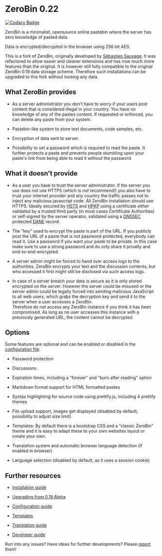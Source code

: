 # ZeroBin 0.22
[![Codacy Badge](https://api.codacy.com/project/badge/Grade/094500f62abf4c9aa0c8a8a4520e4789)](https://www.codacy.com/app/ZeroBin/ZeroBin?utm_source=github.com&amp;utm_medium=referral&amp;utm_content=elrido/ZeroBin&amp;utm_campaign=Badge_Grade)

ZeroBin is a minimalist, opensource online pastebin where the server has zero 
knowledge of pasted data.

Data is encrypted/decrypted in the browser using 256 bit AES.

This is a fork of ZeroBin, originally developed by
[Sébastien Sauvage](https://github.com/sebsauvage/ZeroBin). It was refactored
to allow easier and cleaner extensions and has now much more features than the
original. It is however still fully compatible to the original ZeroBin 0.19 
data storage scheme. Therefore such installations can be upgraded to this fork 
without loosing any data.

## What ZeroBin provides

+ As a server administrator you don't have to worry if your users post content
  that is considered illegal in your country. You have no knowledge of any
  of the pastes content. If requested or enforced, you can delete any paste from
  your system.

+ Pastebin-like system to store text documents, code samples, etc.

+ Encryption of data sent to server.

+ Possibility to set a password which is required to read the paste. It further 
  protects a paste and prevents people stumbling upon your paste's link
  from being able to read it without the password.

## What it doesn't provide

- As a user you have to trust the server administrator. If the server you use does
  not use HTTPS (which is *not* recommend!) you also have to trust your internet provider 
  and any country the traffic passes not to inject any malicious javascript code.
  All ZeroBin installation should use HTTPS. Ideally secured by 
  [HSTS](https://en.wikipedia.org/wiki/HTTP_Strict_Transport_Security) and
  [HPKP](https://en.wikipedia.org/wiki/HTTP_Public_Key_Pinning) using a 
  certificate either validated by a trusted third party (in most cases Certificate
  Authorities) or self-signed by the server operator, validated using a
  [DNSSEC](https://en.wikipedia.org/wiki/Domain_Name_System_Security_Extensions) protected
  [DANE](https://en.wikipedia.org/wiki/DNS-based_Authentication_of_Named_Entities)
  record.

- The "key" used to encrypt the paste is part of the URL. If you publicly post
  the URL of a paste that is not password-protected, everybody can read it.
  Use a password if you want your paste to be private. In this case make sure to
  use a strong password and do only share it privatly and end-to-end-encrypted.

- A server admin might be forced to hand over access logs to the authorities.
  ZeroBin encrypts your text and the discussion contents, but who accessed it
  first might still be disclosed via such access logs.

- In case of a server breach your data is secure as it is only stored encrypted on
  the server. However the server could be misused or the server admin could be legally
  forced into sending malicious JavaScript to all web users, which grabs the decryption key
  and send it to the server when a user accesses a ZeroBin.  
  Therefore do not access any ZeroBin instance if you think it has been compromised. As long
  as no user accesses this instance with a previously generated URL, the content cannot be
  decrypted.

## Options

Some features are optional and can be enabled or disabled in the [configuration
file](https://github.com/elrido/ZeroBin/wiki/Configuration):

* Password protection

* Discussions

* Expiration times, including a "forever" and "burn after reading" option

* Markdown format support for HTML formatted pastes

* Syntax highlighting for source code using prettify.js, including 4 prettify themes

* File upload support, images get displayed (disabled by default, possibility to adjust size limit)

* Templates: By default there is a bootstrap CSS and a "classic ZeroBin" theme
  and it is easy to adapt these to your own websites layout or create your own.

* Translation system and automatic browser language detection (if enabled in browser)

* Language selection (disabled by default, as it uses a session cookie)

## Further resources

* [Installation guide](https://github.com/elrido/ZeroBin/wiki/Installation)

* [Upgrading from 0.19 Alpha](https://github.com/elrido/ZeroBin/wiki/Upgrading-from-ZeroBin-0.19-Alpha)

* [Configuration guide](https://github.com/elrido/ZeroBin/wiki/Configuration)

* [Templates](https://github.com/elrido/ZeroBin/wiki/Templates)

* [Translation guide](https://github.com/elrido/ZeroBin/wiki/Translation)

* [Developer guide](https://github.com/elrido/ZeroBin/wiki/Development)

Run into any issues? Have ideas for further developments? Please 
[report](https://github.com/elrido/ZeroBin/issues) them!
